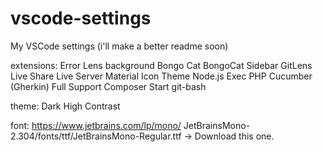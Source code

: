 # vscode-settings
My VSCode settings (i'll make a better readme soon)

extensions:
Error Lens
background
Bongo Cat
BongoCat Sidebar
GitLens
Live Share
Live Server
Material Icon Theme
Node.js Exec
PHP
Cucumber (Gherkin) Full Support
Composer
Start git-bash

theme:
Dark High Contrast

font:
https://www.jetbrains.com/lp/mono/
JetBrainsMono-2.304/fonts/ttf/JetBrainsMono-Regular.ttf -> Download this one.
